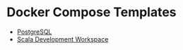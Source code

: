 # Docker Compose Templates

- [PostgreSQL](https://github.com/carlosgruiz-dev/docker-compose-templates/tree/main/postgresql)
- [Scala Development Workspace](https://github.com/carlosgruiz-dev/docker-compose-templates/tree/main/scala-workspace)
